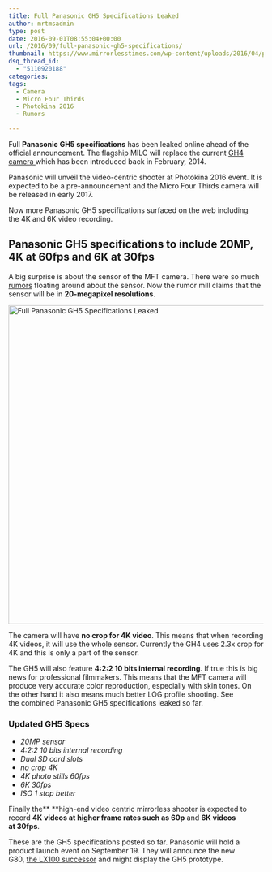 ```yaml
---
title: Full Panasonic GH5 Specifications Leaked
author: mrtmsadmin
type: post
date: 2016-09-01T08:55:04+00:00
url: /2016/09/full-panasonic-gh5-specifications/
thumbnail: https://www.mirrorlesstimes.com/wp-content/uploads/2016/04/panasonic-gh5-rumors.jpg
dsq_thread_id:
  - "5110920188"
categories:
tags:
  - Camera
  - Micro Four Thirds
  - Photokina 2016
  - Rumors

---
```

Full **Panasonic GH5 specifications** has been leaked online ahead of the official announcement. The flagship MILC will replace the current [GH4 camera ][1]which has been introduced back in February, 2014.

Panasonic will unveil the video-centric shooter at Photokina 2016 event. It is expected to be a pre-announcement and the Micro Four Thirds camera will be released in early 2017.

Now more Panasonic GH5 specifications surfaced on the web including the 4K and 6K video recording. <!--more-->

## Panasonic GH5 specifications to include 20MP, 4K at 60fps and 6K at 30fps

A big surprise is about the sensor of the MFT camera. There were so much <a href="http://www.43rumors.com/ft5-first-images-new-panasonic-gh5-full-specs/" target="_blank" rel="“nofollow”">rumors</a> floating around about the sensor. Now the rumor mill claims that the sensor will be in **20-megapixel resolutions**.

<div id="attachment_22717" class="wp-caption aligncenter">
  <p>
    <a href="https://i0.wp.com/www.dailycameranews.com/wp-content/uploads/2016/08/panasonic-gh5-specs.jpg" rel="lightbox[22741]"><img class="aligncenter wp-image-5 size-full" title="Full Panasonic GH5 Specifications Leaked" src="https://i2.wp.com/www.mirrorlesstimes.com/wp-content/uploads/2016/03/panasonic-gh4-firmware-2-5-announced-post-focus-4k-photo-mode-2.jpg?resize=600%2C628&#038;ssl=1" alt="Full Panasonic GH5 Specifications Leaked" width="600" height="628" srcset="https://i2.wp.com/www.mirrorlesstimes.com/wp-content/uploads/2016/03/panasonic-gh4-firmware-2-5-announced-post-focus-4k-photo-mode-2.jpg?w=1000&ssl=1 1000w, https://i2.wp.com/www.mirrorlesstimes.com/wp-content/uploads/2016/03/panasonic-gh4-firmware-2-5-announced-post-focus-4k-photo-mode-2.jpg?resize=287%2C300&ssl=1 287w, https://i2.wp.com/www.mirrorlesstimes.com/wp-content/uploads/2016/03/panasonic-gh4-firmware-2-5-announced-post-focus-4k-photo-mode-2.jpg?resize=768%2C803&ssl=1 768w, https://i2.wp.com/www.mirrorlesstimes.com/wp-content/uploads/2016/03/panasonic-gh4-firmware-2-5-announced-post-focus-4k-photo-mode-2.jpg?resize=979%2C1024&ssl=1 979w" sizes="(max-width: 600px) 100vw, 600px" data-recalc-dims="1" /></a>
  </p>
</div>

The camera will have **no crop for 4K video**. This means that when recording 4K videos, it will use the whole sensor. Currently the GH4 uses 2.3x crop for 4K and this is only a part of the sensor.

The GH5 will also feature **4:2:2 10 bits internal recording**. If true this is big news for professional filmmakers. This means that the MFT camera will produce very accurate color reproduction, especially with skin tones. On the other hand it also means much better LOG profile shooting. See the combined Panasonic GH5 specifications leaked so far.

### Updated GH5 Specs

  * _20MP sensor_
  * _4:2:2 10 bits internal recording_
  * _Dual SD card slots_
  * _no crop 4K_
  * _4K photo stills 60fps_
  * _6K 30fps_
  * _ISO 1 stop better_

Finally the** **high-end video centric mirrorless shooter is expected to record **4K videos at higher frame rates such as 60p** and **6K videos at 30fps**.

These are the GH5 specifications posted so far. Panasonic will hold a product launch event on September 19. They will announce the new G80, [the LX100 successor][2] and might display the GH5 prototype.

 [1]: http://www.dailycameranews.com/2015/11/best-panasonic-gh4-lenses/
 [2]: http://www.dailycameranews.com/2016/06/panasonic-lx200-announcement/